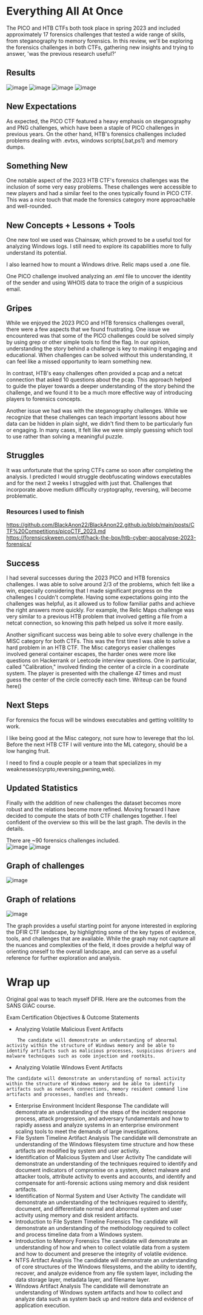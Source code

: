 # Everything All At Once

The PICO and HTB CTFs both took place in spring 2023 and included approximately 17 forensics challenges that tested a wide range of skills,
from steganography to memory forensics. In this review, we'll be exploring the forensics challenges in both CTFs, gathering new insights and trying to answer,
'was the previous research useful?'

## Results
![image](https://user-images.githubusercontent.com/50979196/228352276-6d08169a-1763-4c04-81ae-6fc73bcc52c0.png)
![image](https://user-images.githubusercontent.com/50979196/228352213-a5636f23-8bc5-4bf1-8a06-52bebdcbfd23.png)
![image](https://user-images.githubusercontent.com/50979196/228352123-8c59b824-7ebf-48e7-ab7f-eb9541960b86.png)
![image](https://user-images.githubusercontent.com/50979196/228352187-2d068fb4-4363-42d9-8fad-22b817fdc0c9.png)


## New Expectations
As expected, the PICO CTF featured a heavy emphasis on steganography and PNG challenges,
which have been a staple of PICO challenges in previous years. On the other hand,
HTB's forensics challenges included problems dealing with .evtxs, windows scripts(.bat,ps1) and memory dumps.

## Something New
One notable aspect of the 2023 HTB CTF's forensics challenges was the inclusion of some very easy problems.
These challenges were accessible to new players and had a similar feel to the ones typically found in PICO CTF.
This was a nice touch that made the forensics category more approachable and well-rounded.

## New Concepts + Lessons + Tools
One new tool we used was Chainsaw, which proved to be a useful tool for analyzing Windows logs. 
I still need to explore its capabilities more to fully understand its potential.

I also learned how to mount a Windows drive. Relic maps used a .one file.

One PICO challenge involved analyzing an .eml file to uncover the identity of the sender and using WHOIS data to trace the origin of a suspicious email.

## Gripes

While we enjoyed the 2023 PICO and HTB forensics challenges overall, there were a few aspects that we found frustrating.
One issue we encountered was that some of the PICO challenges could be solved simply by using grep or other simple tools to find the flag.
In our opinion, understanding the story behind a challenge is key to making it engaging and educational. When challenges can be solved without this understanding,
it can feel like a missed opportunity to learn something new.

In contrast, HTB's easy challenges often provided a pcap and a netcat connection that asked 10 questions about the pcap.
This approach helped to guide the player towards a deeper understanding of the story behind the challenge,
and we found it to be a much more effective way of introducing players to forensics concepts.

Another issue we had was with the steganography challenges. While we recognize that these challenges can teach important lessons about how data can be hidden in plain sight,
we didn't find them to be particularly fun or engaging. In many cases, it felt like we were simply guessing which tool to use rather than solving a meaningful puzzle.

## Struggles

It was unfortunate that the spring CTFs came so soon after completing the analysis. I predicted I would struggle deobfuscating windows executables and for the next 2 weeks I struggled with just that. Challenges that incorporate above medium difficulty cryptography, reversing, will become problematic.  

### Resources I used to finish

https://github.com/BlackAnon22/BlackAnon22.github.io/blob/main/posts/CTF%20Competitions/picoCTF_2023.md  
https://forensicskween.com/ctf/hack-the-box/htb-cyber-apocalypse-2023-forensics/

## Success
I had several successes during the 2023 PICO and HTB forensics challenges. I was able to solve around 2/3 of the problems,
which felt like a win, especially considering that I made significant progress on the challenges I couldn't complete.
Having some expectations going into the challenges was helpful, as it allowed us to follow familiar paths and achieve the right answers more quickly.
For example, the Relic Maps challenge was very similar to a previous HTB problem that involved getting a file from a netcat connection,
so knowing this path helped us solve it more easily.

Another significant success was being able to solve every challenge in the MISC category for both CTFs. 
This was the first time I was able to solve a hard problem in an HTB CTF.
The Misc categorys easier challenges involved general container escapes, 
the harder ones were more like questions on Hackerrank or Leetcode interview questions.
One in particular, called "Calibration," involved finding the center of a circle in a coordinate system.
The player is presented with the challenge 47 times and must guess the center of the circle correctly each time.
Writeup can be found here()

## Next Steps

For forensics the focus will be windows executables and getting volitility to work.  

I like being good at the Misc category, not sure how to leverege that tho lol. Before the next HTB CTF I will venture into the ML category, should be a low hanging fruit. 

I need to find a couple people or a team that specializes in my weaknesses(cyrpto,reversing,pwning,web).

## Updated Statistics
Finally with the addition of new challenges the dataset becomes more robust and the relations become more refined. Moving forward I have decided to compute the stats
of both CTF challenges together. I feel confident of the overview so this will be the last graph. The devils in the details.  

There are ~90 forensics challenges included.  
![image](https://user-images.githubusercontent.com/50979196/229377994-74fac043-1d9e-468e-8466-63d748ab8a39.png)
![image](https://user-images.githubusercontent.com/50979196/229378012-159c503a-e5bc-463c-82cf-15fd595f34b0.png)

## Graph of challenges

![image](https://user-images.githubusercontent.com/50979196/229378172-380216e6-07d9-4519-b02b-32af3ce8802c.png)

## Graph of relations
![image](https://user-images.githubusercontent.com/50979196/229371465-0d26beb3-cd6a-4330-a7d6-98aed5785d80.png)

The graph provides a useful starting point for anyone interested in exploring the DFIR CTF landscape, by highlighting some of the key types of evidence, tools, and challenges that are available. While the graph may not capture all the nuances and complexities of the field, it does provide a helpful way of orienting oneself to the overall landscape, and can serve as a useful reference for further exploration and analysis.


# Wrap up

Original goal was to teach myself DFIR. Here are the outcomes from the SANS GIAC course.

 Exam Certification Objectives & Outcome Statements

-    Analyzing Volatile Malicious Event Artifacts
```
    The candidate will demonstrate an understanding of abnormal activity within the structure of Windows memory and be able to identify artifacts such as malicious processes, suspicious drivers and malware techniques such as code injection and rootkits.
```    
-    Analyzing Volatile Windows Event Artifacts


    The candidate will demonstrate an understanding of normal activity within the structure of Windows memory and be able to identify artifacts such as network connections, memory resident command line artifacts and processes, handles and threads.
-   Enterprise Environment Incident Response
    The candidate will demonstrate an understanding of the steps of the incident response process, attack progression, and adversary fundamentals and how to rapidly assess and analyze systems in an enterprise environment scaling tools to meet the demands of large investigations.
-   File System Timeline Artifact Analysis
    The candidate will demonstrate an understanding of the Windows filesystem time structure and how these artifacts are modified by system and user activity.
-   Identification of Malicious System and User Activity
    The candidate will demonstrate an understanding of the techniques required to identify and document indicators of compromise on a system, detect malware and attacker tools, attribute activity to events and accounts, and identify and compensate for anti-forensic actions using memory and disk resident artifacts.
-   Identification of Normal System and User Activity
    The candidate will demonstrate an understanding of the techniques required to identify, document, and differentiate normal and abnormal system and user activity using memory and disk resident artifacts.
-    Introduction to File System Timeline Forensics
    The candidate will demonstrate an understanding of the methodology required to collect and process timeline data from a Windows system.
-    Introduction to Memory Forensics
    The candidate will demonstrate an understanding of how and when to collect volatile data from a system and how to document and preserve the integrity of volatile evidence.
-    NTFS Artifact Analysis
    The candidate will demonstrate an understanding of core structures of the Windows filesystems, and the ability to identify, recover, and analyze evidence from any file system layer, including the data storage layer, metadata layer, and filename layer.
-    Windows Artifact Analysis
    The candidate will demonstrate an understanding of Windows system artifacts and how to collect and analyze data such as system back up and restore data and evidence of application execution.
